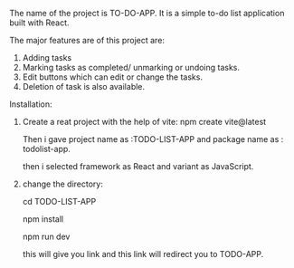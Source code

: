 The name of the project is TO-DO-APP.
It is a simple to-do list application built with React.

The major features are of this project are:
1. Adding tasks
2. Marking tasks as completed/ unmarking or undoing tasks.
3. Edit buttons which can edit or change the tasks.
4. Deletion of task is also available.

Installation:
1. Create a reat project with the help of vite:
    npm create vite@latest

    Then i gave project name as :TODO-LIST-APP and package name as : todolist-app.

    then i selected framework as React and variant as JavaScript.

2. change the directory:

    cd TODO-LIST-APP

    npm install

    npm run dev

    this will give you link and this link will redirect you to TODO-APP.

